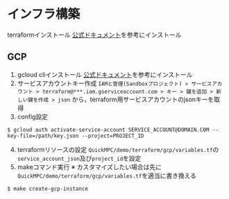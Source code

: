 # インフラ構築
terraformインストール
[公式ドキュメント](https://developer.hashicorp.com/terraform/tutorials/aws-get-started/install-cli)を参考にインストール
## GCP
1. gcloud cliインストール
[公式ドキュメント](https://cloud.google.com/sdk/docs/install?hl=ja)を参考にインストール
2. サービスアカウントキー作成
`IAMと管理(Sandboxプロジェクト) > サービスアカウント > terraform@***.iam.gserviceaccount.com > キー > 鍵を追加 > 新しい鍵を作成 > json`
から，terraform用サービスアカウントのjsonキーを取得
3. config設定
```
$ gcloud auth activate-service-account SERVICE_ACCOUNT@DOMAIN.COM --key-file=/path/key.json --project=PROJECT_ID
```
4. terraformリソースの設定
`QuickMPC/demo/terraform/gcp/variables.tf`の`service_account_json`及び`project_id`を設定
5. makeコマンド実行
※ カスタマイズしたい場合は先に`QuickMPC/demo/terraform/gcp/variables.tf`を適当に書き換える
```
$ make create-gcp-instance
```
